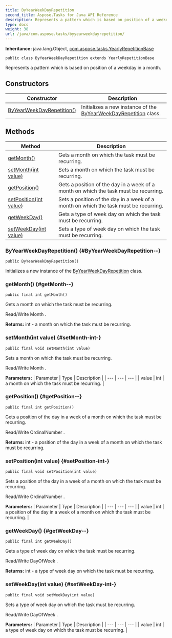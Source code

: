 ```yaml
---
title: ByYearWeekDayRepetition
second_title: Aspose.Tasks for Java API Reference
description: Represents a pattern which is based on position of a weekday in a month.
type: docs
weight: 38
url: /java/com.aspose.tasks/byyearweekdayrepetition/
---
```


**Inheritance:**
java.lang.Object, [com.aspose.tasks.YearlyRepetitionBase](../../com.aspose.tasks/yearlyrepetitionbase)
```
public class ByYearWeekDayRepetition extends YearlyRepetitionBase
```

Represents a pattern which is based on position of a weekday in a month.
## Constructors

| Constructor | Description |
| --- | --- |
| [ByYearWeekDayRepetition()](#ByYearWeekDayRepetition--) | Initializes a new instance of the [ByYearWeekDayRepetition](../../com.aspose.tasks/byyearweekdayrepetition) class. |
## Methods

| Method | Description |
| --- | --- |
| [getMonth()](#getMonth--) | Gets a month on which the task must be recurring. |
| [setMonth(int value)](#setMonth-int-) | Sets a month on which the task must be recurring. |
| [getPosition()](#getPosition--) | Gets a position of the day in a week of a month on which the task must be recurring. |
| [setPosition(int value)](#setPosition-int-) | Sets a position of the day in a week of a month on which the task must be recurring. |
| [getWeekDay()](#getWeekDay--) | Gets a type of week day on which the task must be recurring. |
| [setWeekDay(int value)](#setWeekDay-int-) | Sets a type of week day on which the task must be recurring. |
### ByYearWeekDayRepetition() {#ByYearWeekDayRepetition--}
```
public ByYearWeekDayRepetition()
```


Initializes a new instance of the [ByYearWeekDayRepetition](../../com.aspose.tasks/byyearweekdayrepetition) class.

### getMonth() {#getMonth--}
```
public final int getMonth()
```


Gets a month on which the task must be recurring.

Read/Write  Month .

**Returns:**
int - a month on which the task must be recurring.
### setMonth(int value) {#setMonth-int-}
```
public final void setMonth(int value)
```


Sets a month on which the task must be recurring.

Read/Write  Month .

**Parameters:**
| Parameter | Type | Description |
| --- | --- | --- |
| value | int | a month on which the task must be recurring. |

### getPosition() {#getPosition--}
```
public final int getPosition()
```


Gets a position of the day in a week of a month on which the task must be recurring.

Read/Write  OrdinalNumber .

**Returns:**
int - a position of the day in a week of a month on which the task must be recurring.
### setPosition(int value) {#setPosition-int-}
```
public final void setPosition(int value)
```


Sets a position of the day in a week of a month on which the task must be recurring.

Read/Write  OrdinalNumber .

**Parameters:**
| Parameter | Type | Description |
| --- | --- | --- |
| value | int | a position of the day in a week of a month on which the task must be recurring. |

### getWeekDay() {#getWeekDay--}
```
public final int getWeekDay()
```


Gets a type of week day on which the task must be recurring.

Read/Write  DayOfWeek .

**Returns:**
int - a type of week day on which the task must be recurring.
### setWeekDay(int value) {#setWeekDay-int-}
```
public final void setWeekDay(int value)
```


Sets a type of week day on which the task must be recurring.

Read/Write  DayOfWeek .

**Parameters:**
| Parameter | Type | Description |
| --- | --- | --- |
| value | int | a type of week day on which the task must be recurring. |

